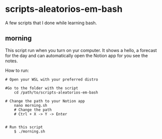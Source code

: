 # scripts-aleatorios-em-bash

A few scripts that I done while learning bash.

## morning
This script run when you turn on yur computer. It shows a hello, a forecast for the day and can automatically open the Notion app for you see the notes.

How to run:
```
# Open your WSL with your preferred distro

#Go to the folder with the script
    cd /path/to/scripts-aleatorios-em-bash

# Change the path to your Notion app
    nano morning.sh
    # Change the path 
    # Ctrl + X -> Y -> Enter


# Run this script
    $ ./morning.sh
```
